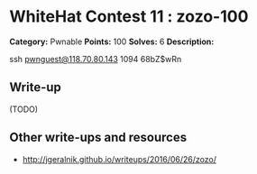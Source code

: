 # WhiteHat Contest 11 : zozo-100

**Category:** Pwnable
**Points:** 100
**Solves:** 6
**Description:**

ssh pwnguest@118.70.80.143 1094
68bZ$wRn

## Write-up

(TODO)

## Other write-ups and resources

* http://jgeralnik.github.io/writeups/2016/06/26/zozo/
